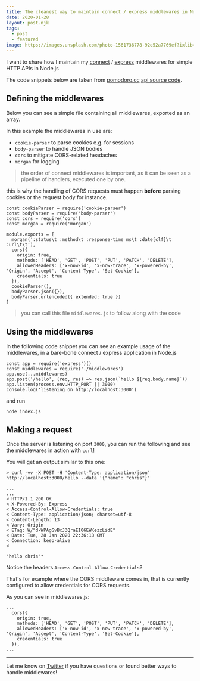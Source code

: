 ```yaml
---
title: The cleanest way to maintain connect / express middlewares in Node.js
date: 2020-01-28
layout: post.njk
tags:
  - post
  - featured
image: https://images.unsplash.com/photo-1561736778-92e52a7769ef?ixlib=rb-1.2.1&ixid=eyJhcHBfaWQiOjEyMDd9&auto=format&fit=crop&w=250&q=40
---
```


I want to share how I maintain my [connect](https://www.npmjs.com/package/connect) / [express](https://www.npmjs.com/package/express) middlewares for simple HTTP APIs in Node.js

The code snippets below are taken from [pomodoro.cc](https://pomodoro.cc) [api source code](https://github.com/christian-fei/pomodoro.cc/blob/master/api/middlewares.js).

## Defining the middlewares

Below you can see a simple file containing all middlewares, exported as an array.

In this example the middlewares in use are:

- `cookie-parser` to parse cookies e.g. for sessions
- `body-parser` to handle JSON bodies
- `cors` to mitigate CORS-related headaches
- `morgan` for logging

> the order of connect middlewares is important, as it can be seen as a pipeline of handlers, executed one by one.

this is why the handling of CORS requests must happen **before** parsing cookies or the request body for instance.


```
const cookieParser = require('cookie-parser')
const bodyParser = require('body-parser')
const cors = require('cors')
const morgan = require('morgan')

module.exports = [
  morgan(':status\t :method\t :response-time ms\t :date[clf]\t :url\t\t'),
  cors({
    origin: true,
    methods: ['HEAD', 'GET', 'POST', 'PUT', 'PATCH', 'DELETE'],
    allowedHeaders: ['x-now-id', 'x-now-trace', 'x-powered-by', 'Origin', 'Accept', 'Content-Type', 'Set-Cookie'],
    credentials: true
  }),
  cookieParser(),
  bodyParser.json({}),
  bodyParser.urlencoded({ extended: true })
]
```

> you can call this file `middlewares.js` to follow along with the code

## Using the middlewares

In the following code snippet you can see an example usage of the middlewares, in a bare-bone connect / express application in Node.js

```
const app = require('express')()
const middlewares = require('./middlewares')
app.use(...middlewares)
app.post('/hello', (req, res) => res.json(`hello ${req.body.name}`))
app.listen(process.env.HTTP_PORT || 3000)
console.log('listening on http://localhost:3000')
```

and run

```
node index.js
```

## Making a request

Once the server is listening on port `3000`, you can run the following and see the middlewares in action with `curl`!

You will get an output similar to this one:

```
> curl -vv -X POST -H 'Content-Type: application/json' http://localhost:3000/hello --data '{"name": "chris"}'

...
...
< HTTP/1.1 200 OK
< X-Powered-By: Express
< Access-Control-Allow-Credentials: true
< Content-Type: application/json; charset=utf-8
< Content-Length: 13
< Vary: Origin
< ETag: W/"d-WPAgGvBxJ3QraEI06EWKezzLidE"
< Date: Tue, 28 Jan 2020 22:36:18 GMT
< Connection: keep-alive
<

"hello chris"*
```

Notice the headers `Access-Control-Allow-Credentials`?

That's for example where the CORS middleware comes in, that is currently configured to allow credentials for CORS requests.

As you can see in middlewares.js:

```
...
  cors({
    origin: true,
    methods: ['HEAD', 'GET', 'POST', 'PUT', 'PATCH', 'DELETE'],
    allowedHeaders: ['x-now-id', 'x-now-trace', 'x-powered-by', 'Origin', 'Accept', 'Content-Type', 'Set-Cookie'],
    credentials: true
  }),
...
```

---

Let me know on [Twitter](https://twitter.com/christian_fei) if you have questions or found better ways to handle middlewares!